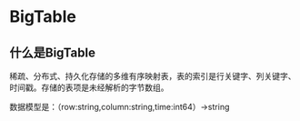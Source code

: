 # BigTable

## 什么是BigTable

稀疏、分布式、持久化存储的多维有序映射表，表的索引是行关键字、列关键字、时间戳。存储的表项是未经解析的字节数组。

数据模型是：（row:string,column:string,time:int64）->string


